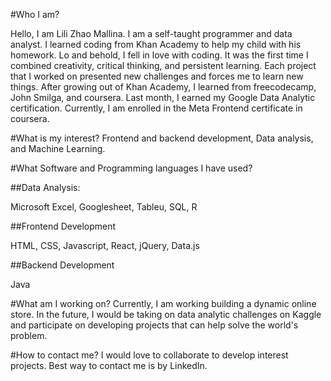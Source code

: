 #Who I am?

Hello, I am Lili Zhao Mallina.  I am a self-taught programmer and data analyst.  I learned coding from Khan Academy to help my child with his homework.  Lo and behold,
I fell in love with coding.  It was the first time I combined creativity, critical thinking, and persistent learning.  Each project that I worked on presented new
challenges and forces me to learn new things.  After growing out of Khan Academy, I learned from freecodecamp, John Smilga, and coursera.  Last month, I earned my Google
Data Analytic certification.  Currently, I am enrolled in the Meta Frontend certificate in coursera.

#What is my interest?
Frontend and backend development, Data analysis, and Machine Learning.

#What Software and Programming languages I have used?

##Data Analysis:

Microsoft Excel, Googlesheet, Tableu, SQL, R

##Frontend Development

HTML, CSS, Javascript, React, jQuery, Data.js

##Backend Development

Java

#What am I working on?
Currently, I am working building a dynamic online store.  In the future, I would be taking on data analytic challenges on Kaggle and participate on developing projects
that can help solve the world's problem.

#How to contact me?
I would love to collaborate to develop interest projects.  Best way to contact me is by LinkedIn.
